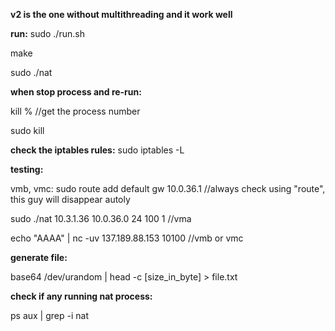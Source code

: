 **v2 is the one without multithreading and it work well**

**run:**
sudo ./run.sh

make

sudo ./nat

**when stop process and re-run:**

kill % //get the process number 

sudo kill <process number>

**check the iptables rules:**
sudo iptables -L

**testing:** 

vmb, vmc: sudo route add default gw 10.0.36.1 //always check using "route", this guy will disappear autoly

sudo ./nat 10.3.1.36 10.0.36.0 24 100 1 //vma

echo "AAAA" | nc -uv 137.189.88.153 10100 //vmb or vmc

**generate file:**

 base64 /dev/urandom | head -c \[size_in_byte\] > file.txt
 
 **check if any running nat process:**

 ps aux | grep -i nat

